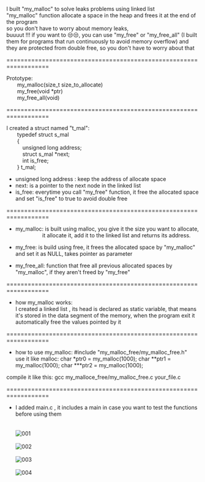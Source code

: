 
I built "my_malloc" to solve leaks problems using linked list\
"my_malloc" function allocate a space in the heap and frees it at the end of the program\
so you don't have to worry about memory leaks,\
buuuut !!! if you want to 😒😒, you can use "my_free" or "my_free_all" (I built them for programs that run continuously to avoid memory overflow)
and they are protected from double free, so you don't have to worry about that

==================================================================

Prototype: \
&emsp;&emsp;my_malloc(size_t size_to_allocate) \
&emsp;&emsp;my_free(void *ptr) \
&emsp;&emsp;my_free_all(void)

==================================================================

I created a struct named "t_mal": \
    &emsp;&emsp;typedef struct s_mal\
    &emsp;&emsp;{\
	    &emsp;&emsp;&emsp;unsigned long address;\
	    &emsp;&emsp;&emsp;struct s_mal *next;\
	    &emsp;&emsp;&emsp;int is_free;\
    &emsp;&emsp;} t_mal;

- unsigned long address : keep the address of allocate space
- next: is a pointer to the next node in the linked list
- is_free: everytime you call "my_free" function, it free the allocated space and set "is_free" to true to avoid double free

==================================================================

- my_malloc: is built using malloc, you give it the size you want to allocate, \
&emsp;&emsp;&emsp;&emsp;&emsp;it allocate it, add it to the linked list and returns its address.

- my_free:   is build using free, it frees the allocated space by "my_malloc" and set it as NULL, takes pointer as parameter

- my_free_all: function that free all previous allocated spaces by "my_malloc", if they aren't freed by "my_free"

==================================================================
- how my_malloc works: \
I created a linked list , its head is declared as static variable, that means it's stored in the data segment of the memory,
when the program exit it automatically free the values pointed by it

==================================================================
- how to use my_malloc: #include "my_malloc_free/my_malloc_free.h" \
use it like malloc:
	char *ptr0 = my_malloc(1000);
	char **ptr1 = my_malloc(1000);
    	char ***ptr2 = my_malloc(1000);

compile it like this: gcc my_malloce_free/my_malloc_free.c your_file.c

==================================================================
- I added main.c , it includes a main in case you want to test the functions before using them \
\
\
![001](https://user-images.githubusercontent.com/71414472/212447316-2f09d29c-c43c-4607-964e-178c93f69fc6.png) \
\
![002](https://user-images.githubusercontent.com/71414472/212447477-0bac06ba-71a3-4894-9f8c-652302f84ce7.png) \
\
![003](https://user-images.githubusercontent.com/71414472/212447320-93845755-9044-4ed9-a00b-77b69d27da65.png) \
\
![004](https://user-images.githubusercontent.com/71414472/212447327-d8aed60f-f55c-4ebe-b54e-ec53aefdb312.png)


